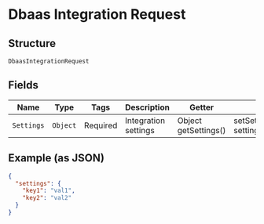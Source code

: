 
# Dbaas Integration Request

## Structure

`DbaasIntegrationRequest`

## Fields

| Name | Type | Tags | Description | Getter | Setter |
|  --- | --- | --- | --- | --- | --- |
| `Settings` | `Object` | Required | Integration settings | Object getSettings() | setSettings(Object settings) |

## Example (as JSON)

```json
{
  "settings": {
    "key1": "val1",
    "key2": "val2"
  }
}
```

